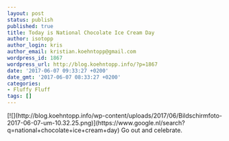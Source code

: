 ```yaml
---
layout: post
status: publish
published: true
title: Today is National Chocolate Ice Cream Day
author: isotopp
author_login: kris
author_email: kristian.koehntopp@gmail.com
wordpress_id: 1867
wordpress_url: http://blog.koehntopp.info/?p=1867
date: '2017-06-07 09:33:27 +0200'
date_gmt: '2017-06-07 08:33:27 +0200'
categories:
- Fluffy Fluff
tags: []
---
```

<p>[![](http://blog.koehntopp.info/wp-content/uploads/2017/06/Bildschirmfoto-2017-06-07-um-10.32.25.png)](https://www.google.nl/search?q=national+chocolate+ice+cream+day) Go out and celebrate.</p>
